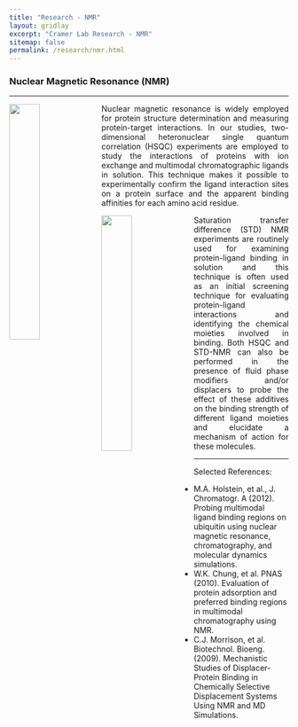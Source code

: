 ```yaml
---
title: "Research - NMR"
layout: gridlay
excerpt: "Cramer Lab Research - NMR"
sitemap: false
permalink: /research/nmr.html
---
```

### Nuclear Magnetic Resonance (NMR)
---
<div class="row">
<div class="clearfix">
  <img src="{{ site.url }}{{ site.baseurl }}/assets/images/respic/nmr1.jpg" class="img-responsive" width="33%" style="float: left" />
  <p style="text-align:justify;">Nuclear magnetic resonance is widely employed for protein structure determination and measuring protein-target interactions. In our studies, two-dimensional heteronuclear single quantum correlation (HSQC) experiments are employed to study the interactions of proteins with ion exchange and multimodal chromatographic ligands in solution. This technique makes it possible to experimentally confirm the ligand interaction sites on a protein surface and the apparent binding affinities for each amino acid residue.</p>
</div>
</div>

<div class="row">
<div class="clearfix">
  <img src="{{ site.url }}{{ site.baseurl }}/assets/images/respic/nmr2.jpg" class="img-responsive" width="33%" style="float: left" />
  <p style="text-align:justify;">Saturation transfer difference (STD) NMR experiments are routinely used for examining protein-ligand binding in solution and this technique is often used as an initial screening technique for evaluating protein-ligand interactions and identifying the chemical moieties involved in binding.  Both HSQC and STD-NMR can also be performed in the presence of fluid phase modifiers and/or displacers to probe the effect of these additives on the binding strength of different ligand moieties and elucidate a mechanism of action for these molecules.</p>
</div>
</div>

---
Selected References:
- M.A. Holstein, et al., J. Chromatogr. A (2012). Probing multimodal ligand binding regions on ubiquitin using nuclear magnetic resonance, chromatography, and molecular dynamics simulations.
- W.K. Chung, et al. PNAS (2010). Evaluation of protein adsorption and preferred binding regions in multimodal chromatography using NMR.
- C.J. Morrison, et al. Biotechnol. Bioeng. (2009). Mechanistic Studies of Displacer-Protein Binding in Chemically Selective Displacement Systems Using NMR and MD Simulations.
